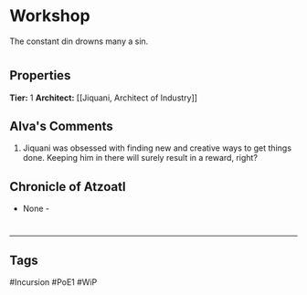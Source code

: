 # Workshop
The constant din drowns many a sin.

#
## Properties
**Tier:** 1
**Architect:** [[Jiquani, Architect of Industry]]
## Alva's Comments
1. Jiquani was obsessed with finding new and creative ways to get things done. Keeping him in there will surely result in a reward, right?
## Chronicle of Atzoatl
- None -

#
---
## Tags
#Incursion
#PoE1
#WiP
